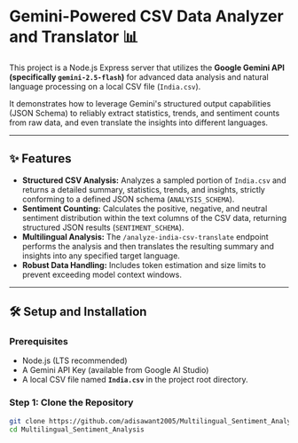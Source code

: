 # Gemini-Powered CSV Data Analyzer and Translator 📊

This project is a Node.js Express server that utilizes the **Google Gemini API (specifically `gemini-2.5-flash`)** for advanced data analysis and natural language processing on a local CSV file (`India.csv`).

It demonstrates how to leverage Gemini's structured output capabilities (JSON Schema) to reliably extract statistics, trends, and sentiment counts from raw data, and even translate the insights into different languages.

---

## ✨ Features

* **Structured CSV Analysis:** Analyzes a sampled portion of `India.csv` and returns a detailed summary, statistics, trends, and insights, strictly conforming to a defined JSON schema (`ANALYSIS_SCHEMA`).
* **Sentiment Counting:** Calculates the positive, negative, and neutral sentiment distribution within the text columns of the CSV data, returning structured JSON results (`SENTIMENT_SCHEMA`).
* **Multilingual Analysis:** The `/analyze-india-csv-translate` endpoint performs the analysis and then translates the resulting summary and insights into any specified target language.
* **Robust Data Handling:** Includes token estimation and size limits to prevent exceeding model context windows.

---

## 🛠️ Setup and Installation

### Prerequisites

* Node.js (LTS recommended)
* A Gemini API Key (available from Google AI Studio)
* A local CSV file named **`India.csv`** in the project root directory.

### Step 1: Clone the Repository

```bash
git clone https://github.com/adisawant2005/Multilingual_Sentiment_Analysis
cd Multilingual_Sentiment_Analysis